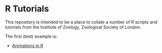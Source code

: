 # R Tutorials

This repository is intended to be a place to collate a number of R scripts and tutorials from the Institute of Zoology, Zoological Society of London.

The first (test) example is:

- [Animations in R](https://github.com/Zoological-Society-of-London/r_tutorials/tree/master/animation)
